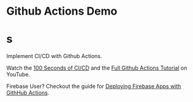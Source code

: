 # Github Actions Demo
# s
Implement CI/CD with Github Actions. 

Watch the [100 Seconds of CI/CD](https://youtu.be/scEDHsr3APg) and the [Full Github Actions Tutorial](https://youtu.be/eB0nUzAI7M8) on YouTube. 

Firebase User? Checkout the guide for [Deploying Firebase Apps with GithHub Actions](https://fireship.io/snippets/github-actions-deploy-angular-to-firebase-hosting/). 
